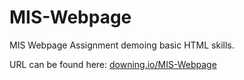 # MIS-Webpage
MIS Webpage Assignment demoing basic HTML skills.

URL can be found here: [downing.io/MIS-Webpage](http://downing.io/MIS-Webpage)
